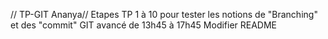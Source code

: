 // TP-GIT Ananya//
Etapes TP 1 à 10 pour tester les notions de "Branching" et des "commit"
GIT avancé de 13h45 à 17h45
Modifier README